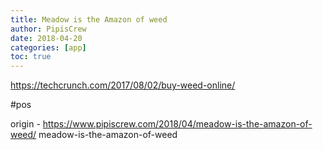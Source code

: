 ```yaml
---
title: Meadow is the Amazon of weed
author: PipisCrew
date: 2018-04-20
categories: [app]
toc: true
---
```


https://techcrunch.com/2017/08/02/buy-weed-online/

#pos

origin - https://www.pipiscrew.com/2018/04/meadow-is-the-amazon-of-weed/ meadow-is-the-amazon-of-weed